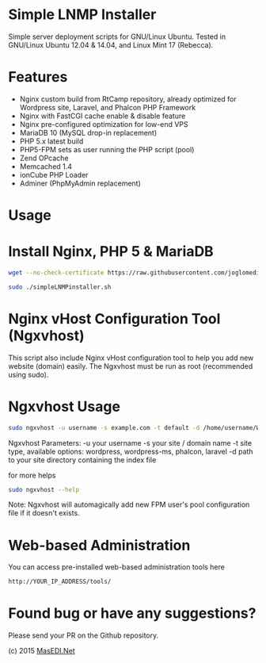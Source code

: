 Simple LNMP Installer
=====

Simple server deployment scripts for GNU/Linux Ubuntu. 
Tested in GNU/Linux Ubuntu 12.04 & 14.04, and Linux Mint 17 (Rebecca).

Features
=====
* Nginx custom build from RtCamp repository, already optimized for Wordpress site, Laravel, and Phalcon PHP Framework
* Nginx with FastCGI cache enable & disable feature
* Nginx pre-configured optimization for low-end VPS
* MariaDB 10 (MySQL drop-in replacement)
* PHP 5.x latest build
* PHP5-FPM sets as user running the PHP script (pool)
* Zend OPcache
* Memcached 1.4
* ionCube PHP Loader
* Adminer (PhpMyAdmin replacement)

Usage
=====

# Install Nginx, PHP 5 &amp; MariaDB

```bash
wget --no-check-certificate https://raw.githubusercontent.com/joglomedia/deploy/master/scripts/simpleLNMPinstaller.sh

sudo ./simpleLNMPinstaller.sh
```

Nginx vHost Configuration Tool (Ngxvhost)
=====
This script also include Nginx vHost configuration tool to help you add new website (domain) easily. 
The Ngxvhost must be run as root (recommended using sudo).

# Ngxvhost Usage

```bash
sudo ngxvhost -u username -s example.com -t default -d /home/username/Webs/example.com
```
Ngxvhost Parameters:
-u your username
-s your site / domain name
-t site type, available options: wordpress, wordpress-ms, phalcon, laravel
-d path to your site directory containing the index file

for more helps
```bash
sudo ngxvhost --help
```

Note: Ngxvhost will automagically add new FPM user's pool configuration file if it doesn't exists.

Web-based Administration
=====
You can access pre-installed web-based administration tools here
```bash
http://YOUR_IP_ADDRESS/tools/
```

Found bug or have any suggestions?
=====
Please send your PR on the Github repository.

(c) 2015
<a href="http://masedi.net/">MasEDI.Net</a>
